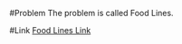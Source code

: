 #Problem
The problem is called Food Lines.

#Link
<a href="https://dmoj.ca/problem/lkp18c2p1" target="_blank">Food Lines Link</a>
